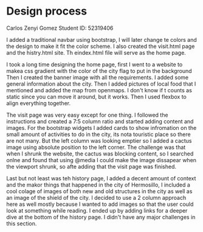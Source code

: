 # Design process

Carlos Zenyi Gomez
Student ID: 52319406

I added a traditional navbar using bootstrap, I will later change te colors and the design to make it fit the color scheme. I also created the visit.html page and the histry.html site. Th eindex.html file will serve as the home page.


I took a long time designing the home page, first I went to a website to makea css gradient with the color of the city flag to put in the background
Then I created the banner image with all the requirements. I added some general information about the city. Then I added pictures of local food that I mentioned and added the map from openmaps. I don't know if t counts as static since you can move it around, but it works. Then I used flexbox to align everything together. 

The visit page was very easy except for one thing. I followed the instructions and created a 7:5 column ratio and started adding content and images. For the bootstrap widgets I added cards to show infromation on the small amount of activities to do in the city, its nota touristic place so there are not many. But the left column was looking emptier so I added a cactus image using absolute position to the left corner. The challenge was that when I shrunk the website, the cactus was blocking content, so I searched onlne and found that using @media I  could make the image dissapear when the viewport shrunk, so afte adding that the visit page was finished.

Last but not least was teh history page, I added a decent amount of context and the makor things that happened in the city of Hermosillo, I included a cool colage of images of both new and old structures in the city as well as an image of the shield of the city. I decided to use a 2 column approach here as well mostly because I wanted to add images so that the user could look at something while reading. I ended up by adding links for a deeper dive at the bottom of the history page. I didn't have any major challenges in this section.



